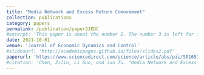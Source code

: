 ```yaml
---
title: "Media Network and Excess Return Comovement"
collection: publications
category: papers
permalink: /publication/paper2JEDC
#excerpt: 'This paper is about the number 2. The number 3 is left for future work.'
date: 2021-10-01
venue: 'Journal of Economic Dynamics and Control'
#slidesurl: 'http://academicpages.github.io/files/slides2.pdf'
paperurl: 'https://www.sciencedirect.com/science/article/abs/pii/S0165188921001263'
#citation: 'Chen, Zilin, Li Guo, and Jun Tu. "Media Network and Excess Return Comovement." Journal of Economic Dynamics and Control 130 (2021): 104191.'
---
```



